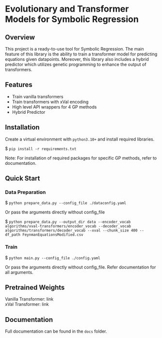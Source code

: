 # Evolutionary and Transformer Models for Symbolic Regression

## Overview
This project is a ready-to-use tool for Symbolic Regression. The main feature of this library is the ability to train a transformer model for predicting equations given datapoints. Moreover, this library also includes a hybrid predictor which utilizes genetic programming to enhance the output of transformers.

## Features
- Train vanilla transformers
- Train transformers with xVal encoding
- High level API wrappers for 4 GP methods
- Hybrid Predictor

## Installation

Create a virtual environment with `python3.10+` and install required libraries.

$ ```pip install -r requirements.txt```

Note: For installation of required packages for specific GP methods, refer to documentation.

## Quick Start

### Data Preparation
$ `python prepare_data.py --config_file ./dataconfig.yaml`

Or pass the arguments directly without config_file

$ `python prepare_data.py --output_dir data --encoder_vocab algorithms/xval-transformers/encoder_vocab --decoder_vocab algorithms/transformers/decoder_vocab --xval --chunk_size 400 --df_path FeynmanEquationsModified.csv`

### Train
$ `python main.py --config_file ./config.yaml`

Or pass the arguments directly without config_file. Refer documentation for all arguments.

## Pretrained Weights
Vanilla Transformer: link \
xVal Transformer: link

## Documentation
Full documentation can be found in the `docs` folder.